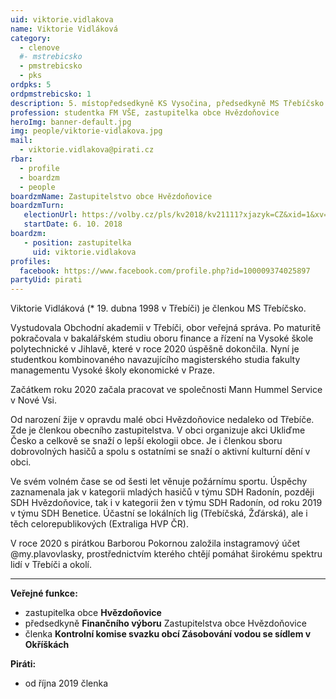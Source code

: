 ```yaml
---
uid: viktorie.vidlakova
name: Viktorie Vidláková
category:
  - clenove
  #- mstrebicsko
  - pmstrebicsko
  - pks
ordpks: 5
ordpmstrebicsko: 1
description: 5. místopředsedkyně KS Vysočina, předsedkyně MS Třebíčsko
profession: studentka FM VŠE, zastupitelka obce Hvězdoňovice
heroImg: banner-default.jpg
img: people/viktorie-vidlakova.jpg
mail:
  - viktorie.vidlakova@pirati.cz
rbar:
  - profile
  - boardzm
  - people
boardzmName: Zastupitelstvo obce Hvězdoňovice
boardzmTurn:
   electionUrl: https://volby.cz/pls/kv2018/kv21111?xjazyk=CZ&xid=1&xv=23&xdz=1&xnumnuts=6104&xobec=590690&xstrana=0
   startDate: 6. 10. 2018
boardzm:
   - position: zastupitelka
     uid: viktorie.vidlakova
profiles:
  facebook: https://www.facebook.com/profile.php?id=100009374025897
partyUid: pirati
---
```


Viktorie Vidláková (* 19. dubna 1998 v Třebíči) je členkou MS Třebíčsko.

Vystudovala Obchodní akademii v Třebíči, obor veřejná správa. Po maturitě pokračovala v bakalářském studiu oboru finance a řízení na Vysoké škole polytechnické v Jihlavě, které v roce 2020 úspěšně dokončila. Nyní je studentkou kombinovaného navazujícího magisterského studia fakulty managementu Vysoké školy ekonomické v Praze.

Začátkem roku 2020 začala pracovat ve společnosti Mann Hummel Service v Nové Vsi.

Od narození žije v opravdu malé obci Hvězdoňovice nedaleko od Třebíče. Zde je členkou obecního zastupitelstva. V obci organizuje akci Ukliďme Česko a celkově se snaží o lepší ekologii obce. Je i členkou sboru dobrovolných hasičů a spolu s ostatními se snaží o aktivní kulturní dění v obci.

Ve svém volném čase se od šesti let věnuje požárnímu sportu. Úspěchy zaznamenala jak v kategorii mladých hasičů v týmu SDH Radonín, později SDH Hvězdoňovice, tak i v kategorii žen v týmu SDH Radonín, od roku 2019 v týmu SDH Benetice. Účastní se lokálních lig (Třebíčská, Žďárská), ale i těch celorepublikových (Extraliga HVP ČR).

V roce 2020 s pirátkou Barborou Pokornou založila instagramový účet @my.plavovlasky, prostřednictvím kterého chtějí pomáhat širokému spektru lidí v Třebíči a okolí.

---
**Veřejné funkce:**
* zastupitelka obce **Hvězdoňovice**
*	předsedkyně **Finančního výboru** Zastupitelstva obce Hvězdoňovice
*	členka **Kontrolní komise svazku obcí Zásobování vodou se sídlem v Okříškách**

**Piráti:**
* od října 2019 členka
